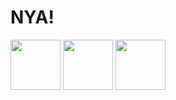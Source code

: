 # NYA!

<a href="https://www.guilded.gg/r/zzWErmYwGl?i=4PRqV9lm"><img src="https://avatars.githubusercontent.com/u/39399893?s=200&v=4" width="80"></a>
<a href="https://discord.gg/v68Z2SYq"><img src="https://pnggrid.com/wp-content/uploads/2021/05/Discord-Logo-Square-1024x1024.png" width="80"></a>
<a href="https://rvlt.gg/Kta5NAEs"><img src="https://developers.revolt.chat/img/logo.png" width="80"></a>

